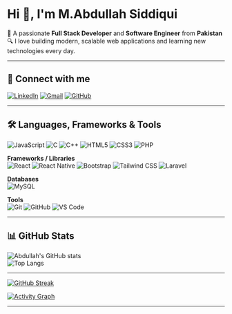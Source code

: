 # Hi 👋, I'm M.Abdullah Siddiqui

🎯 A passionate **Full Stack Developer** and **Software Engineer** from **Pakistan**  
🔍 I love building modern, scalable web applications and learning new technologies every day.

---

## 🔗 Connect with me
[![LinkedIn](https://img.shields.io/badge/LinkedIn-blue?style=for-the-badge&logo=linkedin&logoColor=white)](https://linkedin.com/in/muhammad-abdullah-siddiqui-587877280/)
[![Gmail](https://img.shields.io/badge/Gmail-D14836?style=for-the-badge&logo=gmail&logoColor=white)](mailto:abdullahsidzz333@gmail.com)
[![GitHub](https://img.shields.io/badge/GitHub-181717?style=for-the-badge&logo=github&logoColor=white)](https://github.com/Abdullah786Siddiqui)

---

## 🛠️ Languages, Frameworks & Tools

![JavaScript](https://img.shields.io/badge/-JavaScript-black?style=flat-square&logo=javascript)
![C](https://img.shields.io/badge/-C-00599C?style=flat-square&logo=c)
![C++](https://img.shields.io/badge/-C++-00599C?style=flat-square&logo=c%2B%2B)
![HTML5](https://img.shields.io/badge/-HTML5-E34F26?style=flat-square&logo=html5)
![CSS3](https://img.shields.io/badge/-CSS3-1572B6?style=flat-square&logo=css3)
![PHP](https://img.shields.io/badge/-PHP-777BB4?style=flat-square&logo=php)


**Frameworks / Libraries**  
![React](https://img.shields.io/badge/-React-61DAFB?style=flat-square&logo=react)
![React Native](https://img.shields.io/badge/-React%20Native-61DAFB?style=flat-square&logo=react)
![Bootstrap](https://img.shields.io/badge/-Bootstrap-563D7C?style=flat-square&logo=bootstrap)
![Tailwind CSS](https://img.shields.io/badge/-Tailwind%20CSS-06B6D4?style=flat-square&logo=tailwind-css)
![Laravel](https://img.shields.io/badge/-Laravel-FF2D20?style=flat-square&logo=laravel)


**Databases**  
![MySQL](https://img.shields.io/badge/-MySQL-4479A1?style=flat-square&logo=mysql)


**Tools**  
![Git](https://img.shields.io/badge/-Git-F05032?style=flat-square&logo=git)
![GitHub](https://img.shields.io/badge/-GitHub-181717?style=flat-square&logo=github)
![VS Code](https://img.shields.io/badge/-VSCode-007ACC?style=flat-square&logo=visual-studio-code)

---
## 📊 GitHub Stats

![Abdullah's GitHub stats](https://github-readme-stats.vercel.app/api?username=Abdullah786Siddiqui&show_icons=true&theme=tokyonight)  
![Top Langs](https://github-readme-stats.vercel.app/api/top-langs/?username=Abdullah786Siddiqui&layout=compact&theme=tokyonight)

---

[![GitHub Streak](https://github-readme-streak-stats.herokuapp.com?user=Abdullah786Siddiqui&theme=tokyonight)](https://git.io/streak-stats)

[![Activity Graph](https://activity-graph.herokuapp.com/graph?username=Abdullah786Siddiqui&theme=react-dark)](https://github.com/ashutosh00710/github-readme-activity-graph)


---
